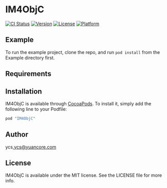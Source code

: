 # IM4ObjC

[![CI Status](http://img.shields.io/travis/1214099793@qq.com/IM4ObjC.svg?style=flat)](https://travis-ci.org/1214099793@qq.com/IM4ObjC)
[![Version](https://img.shields.io/cocoapods/v/IM4ObjC.svg?style=flat)](http://cocoapods.org/pods/IM4ObjC)
[![License](https://img.shields.io/cocoapods/l/IM4ObjC.svg?style=flat)](http://cocoapods.org/pods/IM4ObjC)
[![Platform](https://img.shields.io/cocoapods/p/IM4ObjC.svg?style=flat)](http://cocoapods.org/pods/IM4ObjC)

## Example

To run the example project, clone the repo, and run `pod install` from the Example directory first.

## Requirements

## Installation

IM4ObjC is available through [CocoaPods](http://cocoapods.org). To install
it, simply add the following line to your Podfile:

```ruby
pod "IM4ObjC"
```

## Author

ycs,ycs@yuancore.com

## License

IM4ObjC is available under the MIT license. See the LICENSE file for more info.

